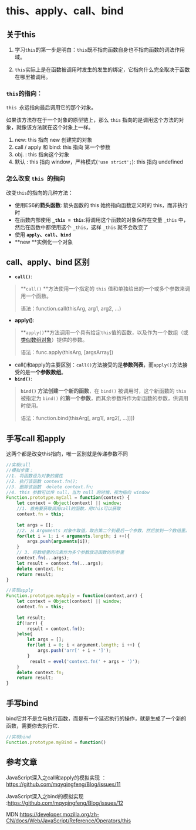 # this、apply、call、bind

## 关于this

1. 学习`this`的第一步是明白：`this`既不指向函数自身也不指向函数的词法作用域。

2. `this`实际上是在函数被调用时发生的发生的绑定，它指向什么完全取决于函数在哪里被调用。

### `this`的指向：

`this `永远指向最后调用它的那个对象。

如果该方法存在于一个对象的原型链上，那么 `this` 指向的是调用这个方法的对象，就像该方法就在这个对象上一样。

1. new: this 指向 new 创建完的对象
2. call / apply 和 bind: this 指向 第一个参数
3. obj. : this 指向这个对象
4. 默认 : this 指向 window，严格模式(`'use strict';`): this 指向 undefined

### 怎么改变 `this `的指向

改变`this`的指向的几种方法：

- 使用ES6的**箭头函数**:	箭头函数的 this 始终指向函数定义时的 this，而非执行时
- 在函数内部使用 **`_this = this`**:将调用这个函数的对象保存在变量 `_this` 中，然后在函数中都使用这个 `_this`，这样 `_this` 就不会改变了
- 使用 **`apply`、`call`、`bind`**
- **new **实例化一个对象

## call、apply、bind 区别

- **`call()`**:

> **`call()` **方法使用一个指定的 `this` 值和单独给出的一个或多个参数来调用一个函数。
>
> 语法：function.call(thisArg, arg1, arg2, ...)

- **apply()**: 

> **`apply()`**方法调用一个具有给定`this`值的函数，以及作为一个数组（或[类似数组对象](https://developer.mozilla.org/zh-CN/docs/Web/JavaScript/Guide/Indexed_collections#Working_with_array-like_objects)）提供的参数。
>
> 语法：func.apply(thisArg, [argsArray])

- call()和apply的主要区别：`call()`方法接受的是**参数列表**，而`apply()`方法接受的是**一个参数数组**。
- **`bind()`**:

> **`bind()` **方法创建一个新的**函数**，在 `bind()` 被调用时，这个新函数的 `this` 被指定为 `bind()` 的**第一个参数**，而其余参数将作为新函数的参数，供调用时使用。
>
> 语法：function.bind(thisArg[, arg1[, arg2[, ...]]])

## 手写call 和apply

这两个都是改变this指向，唯一区别就是传递参数不同

```javascript
//实现call
//模拟步骤：
//1. 将函数设为对象的属性
//2. 执行该函数 context.fn();
//3. 删除该函数  delete context.fn;
//4. this 参数可以传 null，当为 null 的时候，视为指向 window
Function.prototype.myCall = function(context) {
    let context = Object(context) || window;
    //1. 首先要获取调用call的函数，用this可以获取
    context.fn = this;
    
    let args = [];
    //2. 从 Arguments 对象中取值，取出第二个到最后一个参数，然后放到一个数组里。
    for(let i = 1; i < arguments.length; i ++){
        args.push(arguments[i]);
    }
    // 3. 将数组里的元素作为多个参数放进函数的形参里
    context.fn(...args);
    let result = context.fn(...args);
    delete context.fn;
    return result;
}
```

```javascript
//实现apply
Function.prototype.myApply = function(context,arr) {
    let context = Object(context) || window;
    context.fn = this;
    
    let result;
    if(!arr) {
        result = context.fn();
    }else{
        let args = [];
        for(let i = 0; i < argument.length; i ++) {
            args.push('arr[' + i + ']');
        }
         result = evel('context.fn(' + args + ')');
    }
    delete context.fn;
    return result;
}
```



## 手写bind

bind它并不是立马执行函数，而是有一个延迟执行的操作，就是生成了一个新的函数，需要你去执行它.

```javascript
//实现bind
Function.prototype.myBind = function()
```

## 参考文章

JavaScript深入之call和apply的模拟实现 ：https://github.com/mqyqingfeng/Blog/issues/11

JavaScript深入之bind的模拟实现 :https://github.com/mqyqingfeng/Blog/issues/12

MDN:https://developer.mozilla.org/zh-CN/docs/Web/JavaScript/Reference/Operators/this

